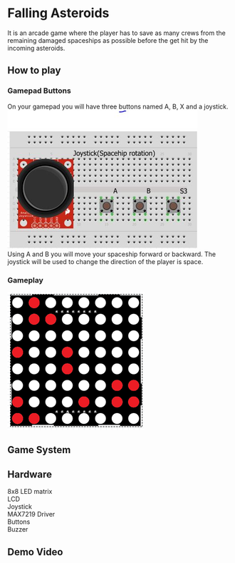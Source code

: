 
# Falling Asteroids

It is an arcade game where the player has to save as many crews from the remaining damaged spaceships as possible before the get hit by the incoming asteroids.  

## How to play
### Gamepad Buttons
On your gamepad you will have three buttons named A, B, X and a joystick.  
![image](https://github.com/istoriajocurilorvideo/robotics-lab/blob/master/Matrix%20game/Images/Gamepad.JPG)    
Using A and B you will move your spaceship forward or backward. The joystick will be used to change the direction of the player is space.

### Gameplay
![image](https://github.com/istoriajocurilorvideo/robotics-lab/blob/master/Matrix%20game/Images/gameplay.png)

## Game System

## Hardware
8x8 LED matrix  
LCD  
Joystick  
MAX7219 Driver  
Buttons  
Buzzer  

## Demo Video
